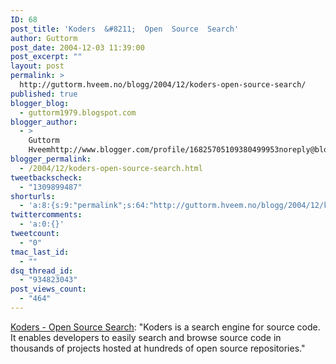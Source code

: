 ```yaml
---
ID: 68
post_title: 'Koders  &#8211;  Open  Source  Search'
author: Guttorm
post_date: 2004-12-03 11:39:00
post_excerpt: ""
layout: post
permalink: >
  http://guttorm.hveem.no/blogg/2004/12/koders-open-source-search/
published: true
blogger_blog:
  - guttorm1979.blogspot.com
blogger_author:
  - >
    Guttorm
    Hveemhttp://www.blogger.com/profile/16825705109380499953noreply@blogger.com
blogger_permalink:
  - /2004/12/koders-open-source-search.html
tweetbackscheck:
  - "1309899487"
shorturls:
  - 'a:8:{s:9:"permalink";s:64:"http://guttorm.hveem.no/blogg/2004/12/koders-open-source-search/";s:7:"tinyurl";s:25:"http://tinyurl.com/aherz2";s:4:"isgd";s:17:"http://is.gd/gNjY";s:5:"bitly";s:18:"http://bit.ly/abF4";s:5:"snipr";s:22:"http://snipr.com/aiplc";s:5:"snurl";s:22:"http://snurl.com/aiplc";s:7:"snipurl";s:24:"http://snipurl.com/aiplc";s:4:"trim";s:17:"http://tr.im/bmwj";}'
twittercomments:
  - 'a:0:{}'
tweetcount:
  - "0"
tmac_last_id:
  - ""
dsq_thread_id:
  - "934823043"
post_views_count:
  - "464"
---
```

<a href="http://www.koders.com/info.aspx?c=copyrightInfo">Koders - Open Source Search</a>: "Koders is a search engine for source code. It enables developers to easily search and browse source code in thousands of projects hosted at hundreds of open source repositories."